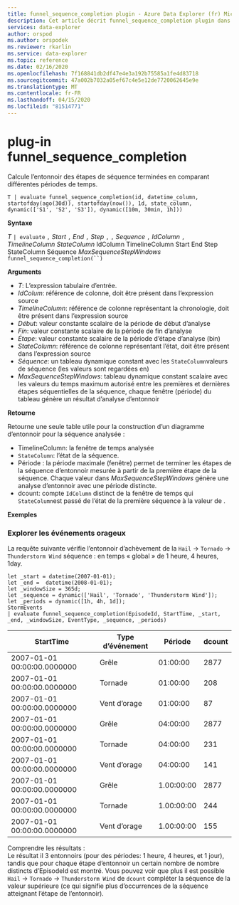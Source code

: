 ```yaml
---
title: funnel_sequence_completion plugin - Azure Data Explorer (fr) Microsoft Docs
description: Cet article décrit funnel_sequence_completion plugin dans Azure Data Explorer.
services: data-explorer
author: orspod
ms.author: orspodek
ms.reviewer: rkarlin
ms.service: data-explorer
ms.topic: reference
ms.date: 02/16/2020
ms.openlocfilehash: 7f168841db2df47e4e3a192b75585a1fe4d83718
ms.sourcegitcommit: 47a002b7032a05ef67c4e5e12de7720062645e9e
ms.translationtype: MT
ms.contentlocale: fr-FR
ms.lasthandoff: 04/15/2020
ms.locfileid: "81514771"
---
```

# <a name="funnel_sequence_completion-plugin"></a>plug-in funnel_sequence_completion

Calcule l’entonnoir des étapes de séquence terminées en comparant différentes périodes de temps.

```kusto
T | evaluate funnel_sequence_completion(id, datetime_column, startofday(ago(30d)), startofday(now()), 1d, state_column, dynamic(['S1', 'S2', 'S3']), dynamic([10m, 30min, 1h]))
```

**Syntaxe**

*T* `| evaluate` `,` *Start* `,` *End* `,` *Step* `,` `,` *Sequence* `,` *IdColumn* `,` *TimelineColumn* *StateColumn* IdColumn TimelineColumn Start End Step StateColumn Séquence *MaxSequenceStepWindows* `funnel_sequence_completion(``)`

**Arguments**

* *T*: L’expression tabulaire d’entrée.
* *IdColum*: référence de colonne, doit être présent dans l’expression source
* *TimelineColumn*: référence de colonne représentant la chronologie, doit être présent dans l’expression source
* *Début*: valeur constante scalaire de la période de début d’analyse
* *Fin*: valeur constante scalaire de la période de fin d’analyse
* *Étape*: valeur constante scalaire de la période d’étape d’analyse (bin) 
* *StateColumn*: référence de colonne représentant l’état, doit être présent dans l’expression source
* *Séquence*: un tableau dynamique constant avec les `StateColumn`valeurs de séquence (les valeurs sont regardées en)
* *MaxSequenceStepWindows*: tableau dynamique constant scalaire avec les valeurs du temps maximum autorisé entre les premières et dernières étapes séquentielles de la séquence, chaque fenêtre (période) du tableau génère un résultat d’analyse d’entonnoir

**Retourne**

Retourne une seule table utile pour la construction d’un diagramme d’entonnoir pour la séquence analysée :

* TimelineColumn: la fenêtre de temps analysée
* `StateColumn`: l’état de la séquence.
* Période : la période maximale (fenêtre) permet de terminer les étapes de la séquence d’entonnoir mesurée à partir de la première étape de la séquence. Chaque valeur dans *MaxSequenceStepWindows* génère une analyse d’entonnoir avec une période distincte. 
* dcount: compte `IdColumn` distinct de la fenêtre de temps qui `StateColumn`est passé de l’état de la première séquence à la valeur de .

**Exemples**

### <a name="exploring-storm-events"></a>Explorer les événements orageux 

La requête suivante vérifie l’entonnoir d’achèvement de la `Hail`  ->  `Tornado`  ->  `Thunderstorm Wind` séquence : en temps « global » de 1 heure, 4 heures, 1day. 

```kusto
let _start = datetime(2007-01-01);
let _end =  datetime(2008-01-01);
let _windowSize = 365d;
let _sequence = dynamic(['Hail', 'Tornado', 'Thunderstorm Wind']);
let _periods = dynamic([1h, 4h, 1d]);
StormEvents
| evaluate funnel_sequence_completion(EpisodeId, StartTime, _start, _end, _windowSize, EventType, _sequence, _periods) 
```

|StartTime|Type d’événement|Période|dcount|
|---|---|---|---|
|2007-01-01 00:00:00.0000000|Grêle|01:00:00|2877|
|2007-01-01 00:00:00.0000000|Tornade|01:00:00|208|
|2007-01-01 00:00:00.0000000|Vent d’orage|01:00:00|87|
|2007-01-01 00:00:00.0000000|Grêle|04:00:00|2877|
|2007-01-01 00:00:00.0000000|Tornade|04:00:00|231|
|2007-01-01 00:00:00.0000000|Vent d’orage|04:00:00|141|
|2007-01-01 00:00:00.0000000|Grêle|1.00:00:00|2877|
|2007-01-01 00:00:00.0000000|Tornade|1.00:00:00|244|
|2007-01-01 00:00:00.0000000|Vent d’orage|1.00:00:00|155|

Comprendre les résultats :  
Le résultat il 3 entonnoirs (pour des périodes: 1 heure, 4 heures, et 1 jour), tandis que pour chaque étape d’entonnoir un certain nombre de nombre distincts d’EpisodeId est montré. Vous pouvez voir que plus il est possible `Hail`  ->  `Tornado`  ->  `Thunderstorm Wind` de `dcount` compléter la séquence de la valeur supérieure (ce qui signifie plus d’occurrences de la séquence atteignant l’étape de l’entonnoir).
